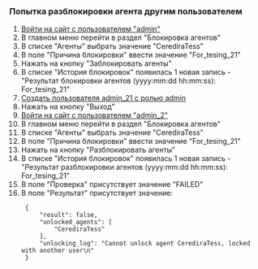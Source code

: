 ### Попытка разблокировки агента другим пользователем

1. [Войти на сайт с пользователем "admin"](../../../0.%20Шаги/1.%20Войти%20на%20сайт%20с%20пользователем%20username.md)
1. В главном меню перейти в раздел "Блокировка агентов"
1. В списке "Агенты" выбрать значение "CerediraTess"
1. В поле "Причина блокировки" ввести значение "For_tesing_21"
1. Нажать на кнопку "Заблокировать агенты"
1. В списке "История блокировок" появилась 1 новая запись - "Результат блокировки агентов (yyyy:mm:dd hh:mm:ss): For_tesing_21"
1. [Создать пользователя admin_21 с ролью admin](../../../0.%20Шаги/11.%20Создать%пользователя%username%20с%20ролью%20userrole.md)
1. Нажать на кнопку "Выход" 
1. [Войти на сайт с пользователем "admin_2"](../../../0.%20Шаги/1.%20Войти%20на%20сайт%20с%20пользователем%20username.md)
1. В главном меню перейти в раздел "Блокировка агентов"
1. В списке "Агенты" выбрать значение "CerediraTess"
1. В поле "Причина блокировки" ввести значение "For_tesing_21"
1. Нажать на кнопку "Разблокировать агенты"
1. В списке "История блокировок" появилась 1 новая запись - "Результат разблокировки агентов (yyyy:mm:dd hh:mm:ss): For_tesing_21"
1. В поле "Проверка" присутствует значение "FAILED"
1. В поле "Результат" присутствует значение:
   ```
	{
	    "result": false,
	    "unlocked_agents": [
	        "CerediraTess"
	    ],
	    "unlocking_log": "Cannot unlock agent CerediraTess, locked with another user\n"
	}
   ```